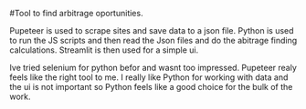 #Tool to find arbitrage oportunities.

Pupeteer is used to scrape sites and save data to a json file. Python is used to run the JS scripts and then read the
Json files and do the abitrage finding calculations. Streamlit is then used for a simple ui.

Ive tried selenium for python befor and wasnt too impressed. Pupeteer realy feels like the right tool to me. I really like
Python for working with data and the ui is not important so Python feels like a good choice for the bulk of the work.

